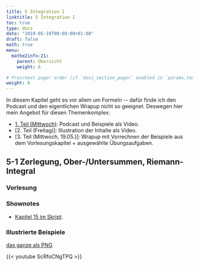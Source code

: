 ```yaml
---
title: 5 Integration I
linktitle: 5 Integration I
toc: true
type: docs
date: "2019-05-19T00:00:00+01:00"
draft: false
math: true
menu:
  mathe2info-21:
    parent: Übersicht
    weight: 6

# Prev/next pager order (if `docs_section_pager` enabled in `params.toml`)
weight: 6
---
```


In diesem Kapitel geht es vor allem um Formeln -- daf&uuml;r finde ich den
Podcast und den eigentlichen Wrapup nicht so geeignet. Deswegen hier mein Angebot f&uuml;r
diesen Themenkomplex:

 * [1. Teil (Mittwoch)](#5-1-zerlegung-ober-untersummen-riemann-integral): Podcast und Beispiele als Video.
 * [2. Teil (Freitag)]: Illustration der Inhalte als Video.
 * [3. Teil (Mittwoch, 19.05.)]: Wrapup mit Vorrechnen der Beispiele aus dem Vorlesungskapitel + ausgew&auml;hlte &Uuml;bungsaufgaben.
 <!-- (#5-2-substitionsregel-partielle-integration-uneigentliche-integrale): Illustration der Inhalte als Video.-->
 <!-- (#5-3-wrapup----beispiele-vorrechnen): Vorrechnen der Beispiele aus dem Vorlesungskapitel +
      ausgew&auml;hlte &Uuml;bungsaufgaben.-->
 

## 5-1 Zerlegung, Ober-/Untersummen, Riemann-Integral

### Vorlesung
<div id="pc-lecture-5-1"></div>

### Shownotes

 * [Kapitel 15 im Skript](https://paperhive.org/documents/items/lsDNlcIGTmHL?a=d:FkxoS-cCItIs).

### Illustrierte Beispiele

[das ganze als PNG](../files/5-1-bspx.png)

{{< youtube ScRfoCNgTPQ  >}}

<!--
## 5-2 Substitionsregel, Partielle Integration, Uneigentliche Integrale

Daf&uuml;r gibt es keinen Podcast von mir. In meinem Video habe ich versucht,
die S&auml;tze euch &uuml;ber die Herleitung n&auml;herzubringen und das
*Uneigentliche Integral* anhand eines Beispiels (in dem man gleich eine
Anwendung der Substitionsregel sieht). Ansonsten bitte die &Uuml;bungsaufgaben
bearbeiten.

### Aufschrieb

Die Herleitung der S&auml;tze 15.25 und 15.21 &uuml;ber die zugrundeliegenden
Differentiationsregeln und das *uneigentliche Integral* am Beispiel

$$
f(x) = \frac{1}{\sqrt{1-\|x\|}}, \quad\text{auf }(-1, 1).
$$

[das ganze als PNG](../files/5-2.png)

{{< youtube 3SQ5a5Q9RkI >}}


## 5-3 Wrapup -- Beispiele Vorrechnen

Live Vorrechnen der Beispiele aus der Vorlesung und einer &Uuml;bungsaufgabe

$$
\int _ {\frac{1}{\pi}}^{\frac{2}{\pi}} -\frac{\sin(\frac{1}{x})}{x^2}~dx \tag{Bsp. 15.22}
$$

$$
\int_a^b \cos(x)x~dx \tag{Bsp. 15.26-1}
$$

$$
\int_a^b \log(x)~dx \tag{Bsp. 15.26-2}
$$

$$
\text{Stammfunktion zu: } f(x) = \frac{\log(x)}{x} \tag{A8.2(a)}
$$

[Das ganze als PNG](../files/5-3-bspx.png)

{{< youtube Id9qFbM0bL0 >}}

<!--
## Wrapup Differenzierbarkeit

{{< youtube QFlv5SBfQ6w >}}
-->
